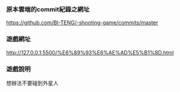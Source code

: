 ### 原本雲端的commit紀錄之網址
https://github.com/BI-TENG/-shooting-game/commits/master
### 遊戲網址
http://127.0.0.1:5500/%E6%89%93%E6%AE%AD%E5%B1%8D.html
### 遊戲說明
想辦法不要碰到外星人
